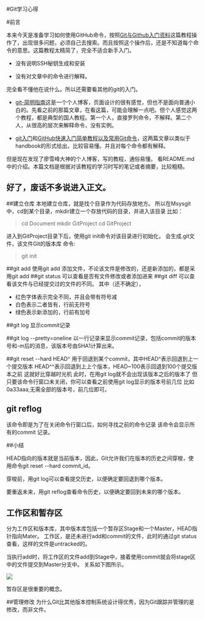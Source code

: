 
#Git学习心得

#前言

本来今天是准备学习如何使用GitHub命令，按照[Git与Github入门资料](http://www.yangzhiping.com/tech/git.html)这篇教程操作了，出现很多问题，必须自己去搜索。而且按照这个操作后，还是不知道每个命令的意思。这篇教程太精简了，完全不适合新手入门。

- 没有说明SSH秘钥生成和安装

- 没有对文章中的命令进行解释。

完全看不懂他在说什么。所以还需要看其他的git的入门。

- [git-简明指南](http://rogerdudler.github.io/git-guide/index.zh.html)这是一个个人博客，页面设计的很有感觉，但也不是面向普通小白的。先看之前的那篇文章，在看这篇，可能会理解一点吧。但个人感觉这两个教程，都是典型的国人教程。第一个人，直接罗列命令，不解释。第二个人，从很高的层次来解释命令，没有实例。

- [git入门](http://ryanflyer.iteye.com/blog/1664131)和[GitHub快速入门简单教程以及常用Git命令](http://blog.csdn.net/u012146107/article/details/12101069)，这两篇文章以类似于handbook的形式给出，比较容易懂。并且对每个命令都有解释。

但是现在发现了廖雪峰大神的个人博客，写的教程，通俗易懂。
看README.md中的介绍。本篇文档是根据对该教程的学习时写的笔记或者摘要，比较粗糙。

好了，废话不多说进入正文。
-----------

##建立仓库
本地建立仓库，就是找个目录作为代码存放地方。
所以在Msysgit中，cd到某个目录，mkdir建立一个存放代码的目录，并进入该目录
比如：
> cd Document
> mkdir GitProject
> cd GitProject

进入到GitProject目录下后，使用git init命令对该目录进行初始化，
会生成.git文件，该文件Git的版本库
命令:
> git init

##git add <file>
使用git add 添加文件，不论该文件是修改的，还是新添加的，都是采用git add <file>
##git status
可以查看是否有文件修改或者添加进来
##git diff <file>
可以查看该文件与已经提交过的文件的不同。
其中（还不确定），
- 红色字体表示完全不同，并且会带有符号减
- 白色表示二者皆有，行前无符号
- 绿色表示新添加的，行前有加号

##git log
显示commit记录

##git log --pretty=oneline
以一行记录来显示commit记录，包括commit的版本号和-m后的消息，该版本号由SHA1计算出来。

##git reset --hard HEAD^
用于回退到某个commit，其中HEAD^表示回退到上一个提交版本
HEAD^^表示回退到上上个版本，HEAD~100表示回退到100个提交版本之前
这就好比穿越时光机
此时，在用git log就不会出现该版本之后的版本了
但只要该命令行窗口未关闭，你可以查看之前使用git log显示的版本号前几位
比如0a33aaa,无需全部的版本号，前几位即可。

## git reflog
该命令即是为了在关闭命令行窗口后，如何寻找之前的命令记录
该命令会显示所有的commit 记录。

##小结

HEAD指向的版本就是当前版本，因此，Git允许我们在版本的历史之间穿梭，使用命令git reset --hard commit_id。

穿梭前，用git log可以查看提交历史，以便确定要回退到哪个版本。

要重返未来，用git reflog查看命令历史，以便确定要回到未来的哪个版本。

## 工作区和暂存区
分为工作区和版本库，其中版本库包括一个暂存区Stage和一个Master，HEAD指针指向Mater。
工作区，是还未进行add和commit的文件，此时的通过git status查看，这样的文件是untracked的。

当执行add时，将工作区的文件add到Stage中，接着使用commit就会将stage区中的文件提交到Master分支中。
关系如下图所示。

![](http://www.liaoxuefeng.com/files/attachments/001384907720458e56751df1c474485b697575073c40ae9000/0)

暂存区是很重要的概念。

##管理修改
为什么Git比其他版本控制系统设计得优秀，因为Git跟踪并管理的是修改，而非文件。






